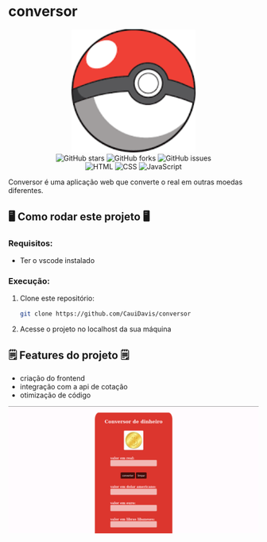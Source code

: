 # conversor

<div align="center">
<img src="https://github.com/CauiDavis/pokedex/raw/main/images/pokebola.png" width="250" />

<div data-badges>
  <img src="https://img.shields.io/github/stars/CauiDavis/conversor?style=for-the-badge" alt="GitHub stars" />
  <img src="https://img.shields.io/github/forks/CauiDavis/conversor?style=for-the-badge" alt="GitHub forks" />
  <img src="https://img.shields.io/github/issues/CauiDavis/conversor?style=for-the-badge" alt="GitHub issues" />
</div>

<div data-badges>
  <img src="https://img.shields.io/badge/HTML5-E34F26?style=for-the-badge&logo=html5&logoColor=white" alt="HTML" />
  <img src="https://img.shields.io/badge/CSS3-1572B6?style=for-the-badge&logo=css3&logoColor=white" alt="CSS" />
  <img src="https://img.shields.io/badge/JavaScript-F7DF1E?style=for-the-badge&logo=JavaScript&logoColor=white" alt="JavaScript" />
</div>
</div>

Conversor é uma aplicação web que converte o real em outras moedas diferentes.

## 🖥️ Como rodar este projeto 🖥️

### Requisitos:

- Ter o vscode instalado

### Execução:

1. Clone este repositório:

   ```sh
   git clone https://github.com/CauiDavis/conversor
   ```

2. Acesse o projeto no localhost da sua máquina

## 🗒️ Features do projeto 🗒️

- criação do frontend
- integração com a api de cotação
- otimização de código
<div align="center">
  <img src="https://github.com/CauiDavis/conversor/raw/main/images/conversor-de-dinheiro.png" width="1000"/>
<div/>
